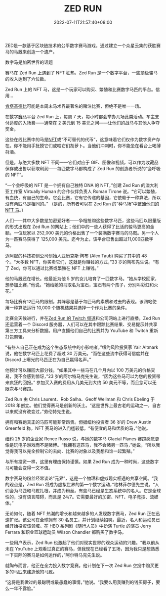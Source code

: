 ﻿---
weight: 
title: "ZED RUN"
description: "ZED is a provably fair digital horse racing game built on blockchain technology. Create a legacy by building a star-studded stable of winning racehorses."
date: 2022-07-11T21:57:40+08:00
lastmod: 2022-07-11T16:45:40+08:00
draft: false
authors: ["qianxun"]
featuredImage: "122.png"
link: "https://www.nytimes.com/2021/05/01/style/zed-run-horse-racing.html"
tags: ["ZED RUN","Çø¿éÁ´ÓÎÏ·"]
categories: ["navigation"]
navigation: ["Çø¿éÁ´ÓÎÏ·"]
lightgallery: true
toc: true
pinned: false
recommend: false
recommend1: false
---
ZED是一款基于区块链技术的公平数字赛马游戏。通过建立一个众星云集的获胜赛马的马厩来创造一个遗产。

数字马是加密世界的话题

赛马在 Zed Run 上遇到了 NFT 狂热，Zed Run 是一个数字平台，一些顶级骏马的收入达到了六位数。

Zed Run 上的 NFT 马，这是一个玩家可以购买、繁殖和比赛数字马匹的平台。信用...

[肯塔基德比](https://www.nytimes.com/live/2022/05/07/sports/kentucky-derby-horse-race)可能是本周末马术界最著名的赌注比赛，但绝不是唯一一场。

在数字[赛马](https://www.nytimes.com/section/sports/horse-racing)平台 Zed Run 上，每周 7 天，每小时都会举办几场此类活动。车主支付适度的入场费——通常在 2 美元到 15 美元之间——让他们的战马与其他人争夺奖金。

这些在线比赛中的马是[NFT](https://www.nytimes.com/2021/05/12/magazine/nft-art-crypto.html)或“不可替代的代币”，这意味着它们仅作为数字资产存在。你不能用手抚摸它们或喂它们胡萝卜。当他们冲刺时，你不能坐在看台上喝薄荷酒。

但是，与绝大多数 NFT 不同——它们对应于 GIF、图像和视频，可以作为收藏品保存或出售以获取利润——每匹数字马都构成了 Zed Run 的创造者所说的“会呼吸的 NFT”。



“一个会呼吸的 NFT 是一个拥有自己独特 DNA 的 NFT，”创建 Zed Run 的澳大利亚工作室 Virtually Human 的合作伙伴负责人 Roman Tirone 说。“它可以繁殖，有血统，有自己的生命。它会比赛，它有它传递的基因，它依赖于一种算法，所以没有两匹马是相同的。” （是的，所有者可以在 Zed Run 的“种马场”中[繁殖他们的 NFT 马](https://www.youtube.com/watch?v=0E242fxXD04)。）

人们——其中大多数是加密爱好者——争相抢购这些数字马匹，这些马匹以限量版的形式出现在 Zed Run 的网站上；他们中的一些人获得了比活的骏马更高的金额。一位玩家以 252,000 美元的价格出售了一个装满数字赛马的马厩。另一个人为一匹赛马获得了 125,000 美元。迄今为止，该平台已售出超过11,000匹数字马。

迈阿密的科技初创公司创始人亚历克斯·陶布 (Alex Taub) 购买了其中的 48 个。“大多数 NFT，你买卖它们，这就是你赚钱的方式，”33 岁的陶布先生说。“有了 Zed，你可以通过比赛或繁殖在 NFT 上赚钱。”

他的马厩还在增长。他最近为他 5 岁的女儿培育了一匹数字马。“她从学校回家，想参加比赛，”他说。“她给她的马取名为宝石，宝石有两个孩子，分别叫彩虹和火花。”

每场比赛有12匹马的限制，其阵容是基于每匹马的素质和过去的表现。该网站使用一种算法运行 10,000 个随机结果并选择一个作为比赛的条件。

比赛全天候进行，并在[Zed Run 的 Twitch 频道](https://www.twitch.tv/zed_run/)和公司网站上进行直播。Zed Run 还运营着一个 Discord 服务器，人们可以在其中跟踪比赛结果、交易提示并共享第三方工具来分析数据。用户直播他们自己的比赛并为 YouTube 和 Twitch 重新打包剪辑。

“有些人自己正在成为这个生态系统中的小影响者，”纽约风险投资家 Yair Altmark 说，他在数字马匹上花费了超过 30 万美元。“而在这些流中获得可信度并在 Discord 上曝光的马匹正在为自己赢得名声。”

他预计可以赚回大部分钱。“如果其中一些马在几个月内以 100 万美元的价格交易，我不会感到惊讶，”23 岁的阿尔特马克先生说，“因为这些马可以为您的投资带来疯狂的回报。” 参加买入赛的费用从几美元到大约 50 美元不等，而且您可以无限次与马赛跑。

Zed Run 由 Chris Laurent、Rob Salha、Geoff Wellman 和 Chris Ebeling 于 2018 年创立。他们觉得赛马是创新的沃土。“这是世界上最古老的运动之一，自古以来就没有改变过，”劳伦特先生说。

拥有和赛跑真正的马匹可能非常昂贵。但据纽约投资者 36 岁的 Drew Austin Greenfeld 称，NFT 赛马的进入门槛较低。“有便宜的马和优质的马，”他说。

纽约 25 岁的企业家 Renee Russo 说，与她的数字马 Glacial Planes 赛跑感觉更像是玩电子游戏而不是赌博。“我拥有这匹马，我不会赌另一匹马，”她说，“所以我觉得我可以完全控制它的去向、比赛的对象以及我想和谁一起繁殖。”

与所有投资一样，这里有理由保持谨慎。如果 Zed Run 成为一种时尚，这些数字马可能会变得一文不值。

数字赛马的粉丝经常谈论“元界”，这是一个物理和虚拟现实相遇的共享空间。“我的观点是，Zed Run 将成为虚拟世界的第一个数字运动，”格林菲尔德先生说。“人们会为马匹和马厩扎根，并成为粉丝。有些马已经是生态系统中的名人。它是全球性的，没有语言障碍，而且是 24/7。它需要最好的加密、NFT、电子竞技、流媒体。”



无论如何，随着 NFT 热潮的增长和越来越多的人发现数字赛马，Zed Run 正在迅速扩张。该公司在全球拥有 30 名员工，并计划继续招聘。最近，名人和运动员已经开始投资该领域。在 HBO 系列剧《随行人员》中扮演 Turtle 的演员 Jerry Ferrara 和职业篮球运动员 Wilson Chandler 都购买了数字马。

一些用户表示，Zed Run 也激起了他们对现实世界的观众运动的兴趣。“我以前从未在 YouTube 上观看过真正的赛马，但我现在已经看了五场，因为我只是想熟悉一下实际的赛马是如何运作的，”阿尔特马克先生说。

就陶布而言，他正在全力投入数字竞赛。他计划在下一次 Zed Run 空投中购买更多的马匹来建造他的马厩。

“这将是我做过的最聪明或最愚蠢的事情，”他说。“我要么用我赚到的钱买房子，要么一年不露脸。”